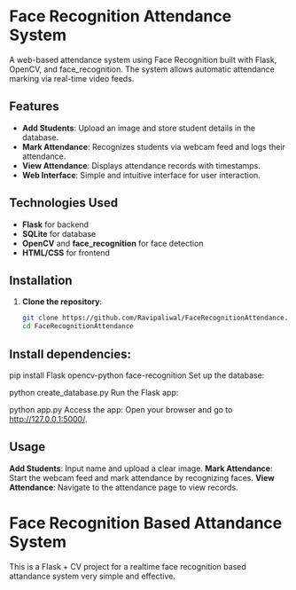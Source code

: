# Face Recognition Attendance System

A web-based attendance system using Face Recognition built with Flask, OpenCV, and face_recognition. The system allows automatic attendance marking via real-time video feeds.

## Features

- **Add Students**: Upload an image and store student details in the database.
- **Mark Attendance**: Recognizes students via webcam feed and logs their attendance.
- **View Attendance**: Displays attendance records with timestamps.
- **Web Interface**: Simple and intuitive interface for user interaction.

## Technologies Used

- **Flask** for backend
- **SQLite** for database
- **OpenCV** and **face_recognition** for face detection
- **HTML/CSS** for frontend

## Installation

1. **Clone the repository**:
   ```bash
   git clone https://github.com/Ravipaliwal/FaceRecognitionAttendance.git
   cd FaceRecognitionAttendance

## Install dependencies:
pip install Flask opencv-python face-recognition
Set up the database:

python create_database.py
Run the Flask app:

python app.py
Access the app: Open your browser and go to http://127.0.0.1:5000/.

## Usage
**Add Students**: Input name and upload a clear image.
**Mark Attendance**: Start the webcam feed and mark attendance by recognizing faces.
**View Attendance**: Navigate to the attendance page to view records.
# Face Recognition Based Attandance System
 This is a Flask + CV project for a realtime face recognition based attandance system very simple and effective.


